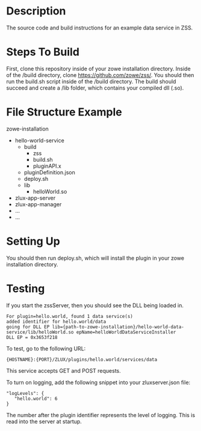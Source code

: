 # Description 
The source code and build instructions for an example data service in ZSS.

# Steps To Build
First, clone this repository inside of your zowe installation directory. Inside of the /build directory, clone https://github.com/zowe/zss/. You should then run the build.sh script inside of the /build directory. The build should succeed and create a /lib folder, which contains your compiled dll (.so).

# File Structure Example
zowe-installation
  - hello-world-service
    - build
      - zss
      - build.sh
      - pluginAPI.x
    - pluginDefinition.json
    - deploy.sh
    - lib
      - helloWorld.so
  - zlux-app-server
  - zlux-app-manager
  - ...
  - ...

# Setting Up
You should then run deploy.sh, which will install the plugin in your zowe installation directory.

# Testing
If you start the zssServer, then you should see the DLL being loaded in. 

```
For plugin=hello.world, found 1 data service(s)
added identifier for hello.world/data
going for DLL EP lib={path-to-zowe-installation}/hello-world-data-service/lib/helloWorld.so epName=helloWorldDataServiceInstaller
DLL EP = 0x3653f218
```

To test, go to the following URL:

```{HOSTNAME}:{PORT}/ZLUX/plugins/hello.world/services/data```

This service accepts GET and POST requests.

To turn on logging, add the following snippet into your zluxserver.json file:

```
"logLevels": {
   "hello.world": 6
}
```

The number after the plugin identifier represents the level of logging. This is read into the server at startup.
